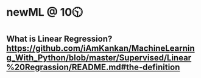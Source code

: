 # newML @ 10🕥

## What is Linear Regression? https://github.com/iAmKankan/MachineLearning_With_Python/blob/master/Supervised/Linear%20Regrassion/README.md#the-definition
